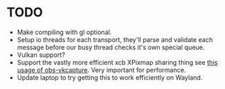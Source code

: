 # TODO
* Make compiling with gl optional. 
* Setup io threads for each transport, they'll parse and validate each message before our busy thread checks it's own special queue. 
* Vulkan support?
* Support the vastly more efficient xcb XPixmap sharing thing see [this usage of obs-vkcapture](https://github.com/nowrep/obs-vkcapture/blob/eb4b07b75d13218877b16adc20ff8fdd28c02f5e/src/glinject.c#L874). Very important for performance.
* Update laptop to try getting this to work efficiently on Wayland.